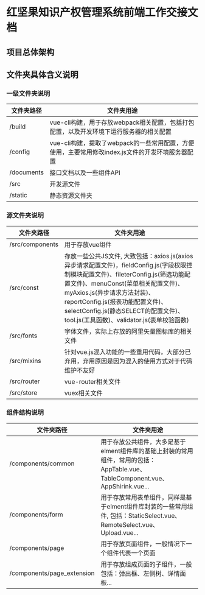 # 红坚果知识产权管理系统前端工作交接文档
## 项目总体架构
## 文件夹具体含义说明
### 一级文件夹说明
| 文件夹路径    |      文件夹用途      |
|-------------- |----------------------|
| /build        |vue-cli构建，用于存放webpack相关配置，包括打包配置，以及开发环境下运行服务器的相关配置  |
| /config       |vue-cli构建，提取了webpack的一些常用配置，方便使用，主要常用修改index.js文件的开发环境服务器配置|
| /documents    |接口文档以及一些组件API|
| /src          |开发源文件|
| /static       |静态资源文件夹|
### 源文件夹说明
| 文件夹路径     |      文件夹用途      |
|----------------|----------------------|
| /src/components|用于存放vue组件|
| /src/const     |存放一些公共JS文件, 大致包括：axios.js(axios异步请求配置文件)，fieldConfig.js(字段权限控制模块配置文件)、fileterConfig.js(筛选功能配置文件)、menuConst(菜单相关配置文件)、myAxios.js(异步请求方法封装)、reportConfig.js(报表功能配置文件)、selectConfig.js(静态SELECT的配置文件)、tool.js(工具函数)、validator.js(表单校验函数)|
| /src/fonts     |字体文件，实际上存放的阿里矢量图标库的相关文件|
| /src/mixins    |针对vue.js混入功能的一些重用代码，大部分已弃用，弃用原因是因为混入的使用方式对于代码维护不友好|
| /src/router    |vue-router相关文件|
| /src/store     |vuex相关文件|
### 组件结构说明
| 文件夹路径                |      文件夹用途      |
|---------------------------|----------------------|
| /components/common        |用于存放公共组件，大多是基于elment组件库的基础上封装的常用组件，常用的包括：AppTable.vue、TableComponent.vue、AppShirink.vue...|
| /components/form          |用于存放常用表单组件，同样是基于elment组件库封装的一些常用组件, 包括：StaticSelect.vue、RemoteSelect.vue、Upload.vue...|
| /components/page          |用于存放页面组件，一般情况下一个组件代表一个页面|
| /components/page_extension|用于存放组成页面的子组件，一般包括：弹出框、左侧树、详情面板...|

